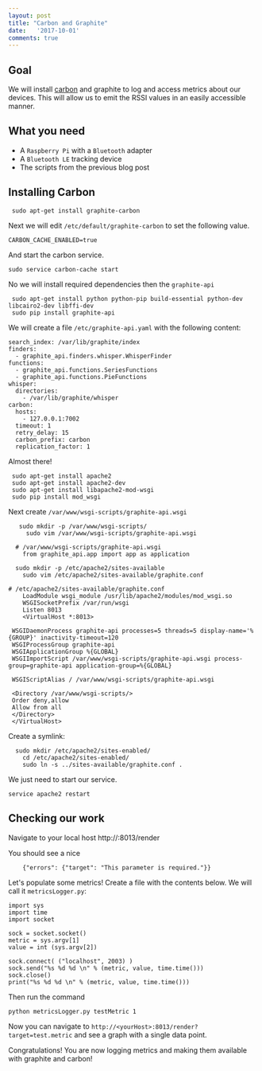 ```yaml
---
layout: post
title: "Carbon and Graphite"
date:   '2017-10-01'
comments: true
---
```

## Goal
We will install <a href="https://markinbristol.wordpress.com/2015/09/20/setting-up-graphite-api-grafana-on-a-raspberry-pi/">carbon</a> and graphite to log and access metrics about our devices.  This will allow us to emit the RSSI values in an easily accessible manner.

## What you need
* A `Raspberry Pi` with a `Bluetooth` adapter 
* A `Bluetooth LE` tracking device
* The scripts from the previous blog post

## Installing Carbon

```
 sudo apt-get install graphite-carbon
```

Next we will edit `/etc/default/graphite-carbon` to set the following value.

```
CARBON_CACHE_ENABLED=true
```

And start the carbon service.

```
sudo service carbon-cache start
```

No we will install required dependencies then the `graphite-api`

```
 sudo apt-get install python python-pip build-essential python-dev libcairo2-dev libffi-dev
 sudo pip install graphite-api
```

We will create a file `/etc/graphite-api.yaml` with the following content:

```
search_index: /var/lib/graphite/index
finders:
  - graphite_api.finders.whisper.WhisperFinder
functions:
  - graphite_api.functions.SeriesFunctions
  - graphite_api.functions.PieFunctions
whisper:
  directories:
    - /var/lib/graphite/whisper
carbon:
  hosts:
    - 127.0.0.1:7002
  timeout: 1
  retry_delay: 15
  carbon_prefix: carbon
  replication_factor: 1
```

Almost there!

```
 sudo apt-get install apache2
 sudo apt-get install apache2-dev
 sudo apt-get install libapache2-mod-wsgi
 sudo pip install mod_wsgi

```

Next create `/var/www/wsgi-scripts/graphite-api.wsgi`

```
   sudo mkdir -p /var/www/wsgi-scripts/
	 sudo vim /var/www/wsgi-scripts/graphite-api.wsgi
```

```
  # /var/www/wsgi-scripts/graphite-api.wsgi
	from graphite_api.app import app as application
```

```
  sudo mkdir -p /etc/apache2/sites-available
	sudo vim /etc/apache2/sites-available/graphite.conf
```

```
# /etc/apache2/sites-available/graphite.conf
	LoadModule wsgi_module /usr/lib/apache2/modules/mod_wsgi.so
	WSGISocketPrefix /var/run/wsgi
	Listen 8013
	<VirtualHost *:8013>

 WSGIDaemonProcess graphite-api processes=5 threads=5 display-name='%{GROUP}' inactivity-timeout=120
 WSGIProcessGroup graphite-api
 WSGIApplicationGroup %{GLOBAL}
 WSGIImportScript /var/www/wsgi-scripts/graphite-api.wsgi process-group=graphite-api application-group=%{GLOBAL}

 WSGIScriptAlias / /var/www/wsgi-scripts/graphite-api.wsgi

 <Directory /var/www/wsgi-scripts/>
 Order deny,allow
 Allow from all
 </Directory>
 </VirtualHost>
```

Create a symlink:

```
  sudo mkdir /etc/apache2/sites-enabled/
	cd /etc/apache2/sites-enabled/
	sudo ln -s ../sites-available/graphite.conf .
```

We just need to start our service.

```
service apache2 restart
```

## Checking our work
Navigate to your local host http://<hostname>:8013/render

You should see a nice
```
	{"errors": {"target": "This parameter is required."}}
```

Let's populate some metrics!  Create a file with the contents below.  We will call it `metricsLogger.py`:

```
import sys
import time
import socket

sock = socket.socket()
metric = sys.argv[1]
value = int (sys.argv[2])

sock.connect( ("localhost", 2003) )
sock.send("%s %d %d \n" % (metric, value, time.time()))
sock.close()
print("%s %d %d \n" % (metric, value, time.time()))
```

Then run the command

```
python metricsLogger.py testMetric 1
```

Now you can navigate to `http://<yourHost>:8013/render?target=test.metric` and see a graph with a single data point.

Congratulations!  You are now logging metrics and making them available with graphite and carbon!


